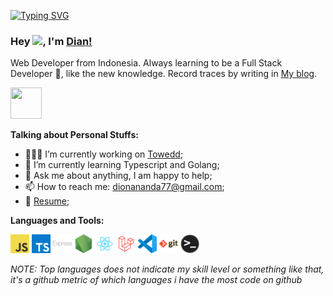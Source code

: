 <!-- Empty line needed before code block -->
<!--
<h3>

```javascript
const firstName = 'Dian'
const lastName = 'Ananda'

console.log(firstName, lastName)
Dian Ananda
```
</h3>
-->

[![Typing SVG](https://readme-typing-svg.herokuapp.com?size=12&duration=2000&color=F0DC4D&multiline=true&height=105&lines=const+firstName+%3D+'Dian';const+lastName+%3D+'Ananda';+;console.log(firstName%2C+lastName);Dian+Ananda)](https://git.io/typing-svg)
### Hey <!--👋--> <img src="https://raw.githubusercontent.com/MartinHeinz/MartinHeinz/master/wave.gif" width="30px">, I'm [Dian!](https://dianananda.site/)

Web Developer from Indonesia. Always learning to be a Full Stack Developer 🚀, like the new knowledge. Record traces by writing in [My blog](https://blog.dianananda.site).

<img src="https://media.giphy.com/media/mGcNjsfWAjY5AEZNw6/giphy.gif" width="50px" height="50px">

**Talking about Personal Stuffs:**

- 👨🏽‍💻 I’m currently working on [Towedd](https://towedd.com/);
- 🌱 I’m currently learning Typescript and Golang; 
- 💬 Ask me about anything, I am happy to help;
- 📫 How to reach me: dionananda77@gmail.com;
- 📝 [Resume](https://dionannd.github.io/);

**Languages and Tools:**

<code><img height="30" src="https://raw.githubusercontent.com/github/explore/80688e429a7d4ef2fca1e82350fe8e3517d3494d/topics/javascript/javascript.png"></code>
<code><img height="30" src="https://raw.githubusercontent.com/github/explore/80688e429a7d4ef2fca1e82350fe8e3517d3494d/topics/typescript/typescript.png"></code>
<code><img height="30" src="https://raw.githubusercontent.com/github/explore/80688e429a7d4ef2fca1e82350fe8e3517d3494d/topics/express/express.png"></code>
<code><img height="30" src="https://raw.githubusercontent.com/github/explore/80688e429a7d4ef2fca1e82350fe8e3517d3494d/topics/nodejs/nodejs.png"></code>
<code><img height="30" src="https://raw.githubusercontent.com/github/explore/80688e429a7d4ef2fca1e82350fe8e3517d3494d/topics/react/react.png"></code>
<code><img height="30" src="https://raw.githubusercontent.com/github/explore/80688e429a7d4ef2fca1e82350fe8e3517d3494d/topics/laravel/laravel.png"></code>
<code><img height="30" src="https://raw.githubusercontent.com/github/explore/80688e429a7d4ef2fca1e82350fe8e3517d3494d/topics/visual-studio-code/visual-studio-code.png"></code>
<code><img height="30" src="https://raw.githubusercontent.com/github/explore/80688e429a7d4ef2fca1e82350fe8e3517d3494d/topics/git/git.png"></code>
<code><img height="30" src="https://raw.githubusercontent.com/github/explore/80688e429a7d4ef2fca1e82350fe8e3517d3494d/topics/terminal/terminal.png"></code>

*NOTE: Top languages does not indicate my skill level or something like that, it's a github metric of which languages i have the most code on github*
